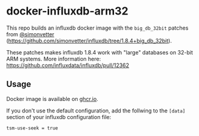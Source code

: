 # docker-influxdb-arm32

This repo builds an influxdb docker image with the `big_db_32bit` patches from [@simonvetter](https://github.com/simonvetter) (https://github.com/simonvetter/influxdb/tree/1.8.4+big_db_32bit).

These patches makes influxdb 1.8.4 work with "large" databases on 32-bit ARM systems. More information here: https://github.com/influxdata/influxdb/pull/12362

## Usage

Docker image is available on [ghcr.io](https://github.com/users/terjesannum/packages/container/package/influxdb-arm32).

If you don't use the default configuration, add the follwing to the `[data]` section of your influxdb configuration file:

```
tsm-use-seek = true
```
